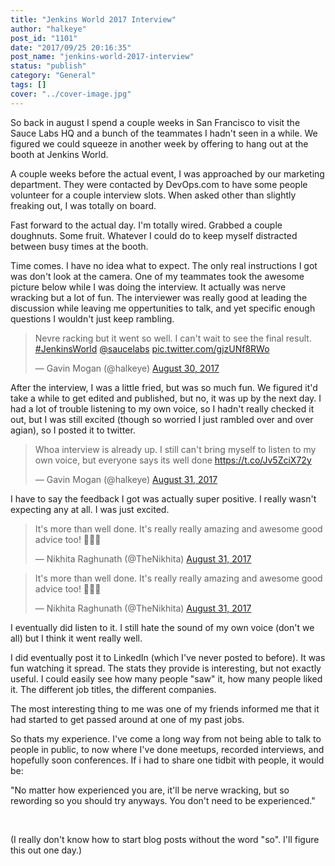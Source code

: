```yaml
---
title: "Jenkins World 2017 Interview"
author: "halkeye"
post_id: "1101"
date: "2017/09/25 20:16:35"
post_name: "jenkins-world-2017-interview"
status: "publish"
category: "General"
tags: []
cover: "../cover-image.jpg"
---
```


So back in august I spend a couple weeks in San Francisco to visit the Sauce Labs HQ and a bunch of the teammates I hadn't seen in a while. We figured we could squeeze in another week by offering to hang out at the booth at Jenkins World.

A couple weeks before the actual event, I was approached by our marketing department. They were contacted by DevOps.com to have some people volunteer for a couple interview slots. When asked other than slightly freaking out, I was totally on board.

Fast forward to the actual day. I'm totally wired. Grabbed a couple doughnuts. Some fruit. Whatever I could do to keep myself distracted between busy times at the booth.

Time comes. I have no idea what to expect. The only real instructions I got was don't look at the camera. One of my teammates took the awesome picture below while I was doing the interview. It actually was nerve wracking but a lot of fun. The interviewer was really good at leading the discussion while leaving me oppertunities to talk, and yet specific enough questions I wouldn't just keep rambling.

<blockquote class="twitter-tweet" data-lang="en"><p lang="en" dir="ltr">Nevre racking but it went so well. I can&#39;t wait to see the final result. <a href="https://twitter.com/hashtag/JenkinsWorld?src=hash&amp;ref_src=twsrc%5Etfw">#JenkinsWorld</a> <a href="https://twitter.com/saucelabs?ref_src=twsrc%5Etfw">@saucelabs</a> <a href="https://t.co/gjzUNf8RWo">pic.twitter.com/gjzUNf8RWo</a></p>&mdash; Gavin Mogan (@halkeye) <a href="https://twitter.com/halkeye/status/902987709609680897?ref_src=twsrc%5Etfw">August 30, 2017</a></blockquote>

After the interview, I was a little fried, but was so much fun. We figured it'd take a while to get edited and published, but no, it was up by the next day. I had a lot of trouble listening to my own voice, so I hadn't really checked it out, but I was still excited (though so worried I just rambled over and over agian), so I posted it to twitter.

<blockquote class="twitter-tweet" data-lang="en"><p lang="en" dir="ltr">Whoa interview is already up. I still can&#39;t bring myself to listen to my own voice, but everyone says its well done <a href="https://t.co/Jv5ZciX72y">https://t.co/Jv5ZciX72y</a></p>&mdash; Gavin Mogan (@halkeye) <a href="https://twitter.com/halkeye/status/903366982040354816?ref_src=twsrc%5Etfw">August 31, 2017</a></blockquote>

I have to say the feedback I got was actually super positive. I really wasn't expecting any at all. I was just excited.

<blockquote class="twitter-tweet" data-lang="en"><p lang="en" dir="ltr">It&#39;s more than well done. It&#39;s really really amazing and awesome good advice too! 🎉🎉🎉</p>&mdash; Nikhita Raghunath (@TheNikhita) <a href="https://twitter.com/TheNikhita/status/903375644284858369?ref_src=twsrc%5Etfw">August 31, 2017</a></blockquote>

<blockquote class="twitter-tweet" data-lang="en"><p lang="en" dir="ltr">It&#39;s more than well done. It&#39;s really really amazing and awesome good advice too! 🎉🎉🎉</p>&mdash; Nikhita Raghunath (@TheNikhita) <a href="https://twitter.com/TheNikhita/status/903375644284858369?ref_src=twsrc%5Etfw">August 31, 2017</a></blockquote>

I eventually did listen to it. I still hate the sound of my own voice (don't we all) but I think it went really well.

I did eventually post it to LinkedIn (which I've never posted to before). It was fun watching it spread. The stats they provide is interesting, but not exactly useful. I could easily see how many people "saw" it, how many people liked it. The different job titles, the different companies.

The most interesting thing to me was one of my friends informed me that it had started to get passed around at one of my past jobs.

So thats my experience. I've come a long way from not being able to talk to people in public, to now where I've done meetups, recorded interviews, and hopefully soon conferences. If i had to share one tidbit with people, it would be:



"No matter how experienced you are, it'll be nerve wracking, but so rewording so you should try anyways. You don't need to be experienced."



 

(I really don't know how to start blog posts without the word "so". I'll figure this out one day.)
